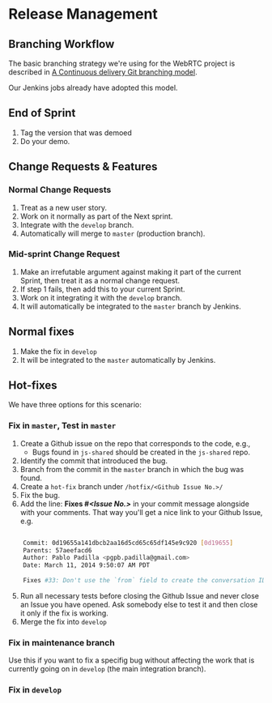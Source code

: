 # Release Management

## Branching Workflow

The basic branching strategy we're using for the WebRTC project is described in [A Continuous delivery Git branching model](http://nxvl.blogspot.com/2012/07/a-continous-delivery-git-branching-model.html).

Our Jenkins jobs already have adopted this model. 

## End of Sprint
1. Tag the version that was demoed
2. Do your demo.

## Change Requests & Features

### Normal Change Requests
1. Treat as a new user story.
2. Work on it normally as part of the Next sprint. 
3. Integrate with the `develop` branch.
4. Automatically will merge to `master` (production branch).

### Mid-sprint Change Request
1. Make an irrefutable argument against making it part of the current Sprint, then treat it as a normal change request.
2. If step 1 fails, then add this to your current Sprint.
3. Work on it integrating it with the `develop` branch.
4. It will automatically be integrated to the `master` branch by Jenkins.

## Normal fixes
1. Make the fix in `develop` 
2. It will be integrated to the `master` automatically by Jenkins.

## Hot-fixes
We have three options for this scenario:

### Fix in `master`, Test in `master`

1. Create a Github issue on the repo that corresponds to the code, e.g.,
	* Bugs found in `js-shared` should be created in the `js-shared` repo.
2. Identify the commit that introduced the bug.
3. Branch from the commit in the `master` branch in which the bug was found.
4. Create a `hot-fix` branch under `/hotfix/<Github Issue No.>/`
5. Fix the bug.
6. Add the line: **Fixes #_\<Issue No.\>_** in your commit message alongside with your comments. That way you'll get a nice link to your Github Issue, e.g. 

```bash

	Commit: 0d19655a141dbcb2aa16d5cd65c65df145e9c920 [0d19655]
	Parents: 57aeefacd6
	Author: Pablo Padilla <pgpb.padilla@gmail.com>
	Date: March 11, 2014 9:50:07 AM PDT
	
	Fixes #33: Don't use the `from` field to create the conversation ID.
```

5. Run all necessary tests before closing the Github Issue and never close an Issue you have opened. Ask somebody else to test it and then close it only if the fix is working.
6. Merge the fix into `develop`

### Fix in maintenance branch
Use this if you want to fix a specifig bug without affecting the work that is currently going on in `develop` (the main integration branch).

### Fix in `develop`
